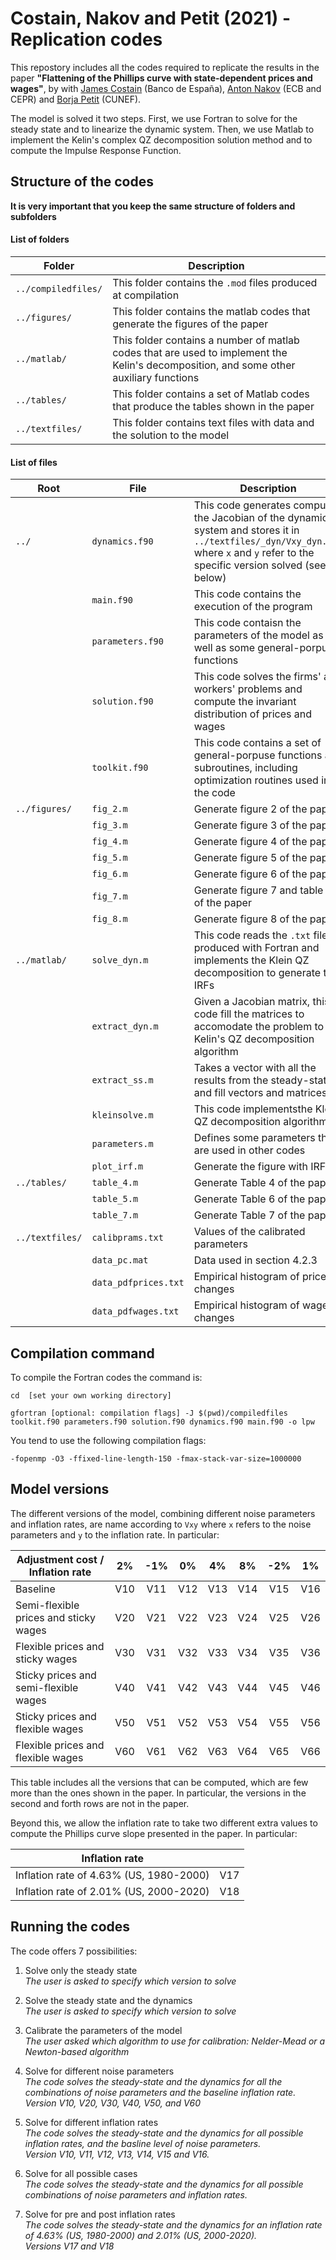 
# **Costain, Nakov and Petit (2021) - Replication codes**

This repostory includes all the codes required to replicate the results in the paper **"Flattening of the Phillips curve with state-dependent prices and wages"**, by with [James Costain](https://sites.google.com/site/jimcostain/) (Banco de España), [Anton Nakov](https://sites.google.com/site/antonnakov/) (ECB and CEPR) and [Borja Petit](https://borjapetit.github.io) (CUNEF).

The model is solved it two steps. First, we use Fortran to solve for the steady state and to linearize the dynamic system. Then, we use Matlab to implement the Kelin's complex QZ decomposition solution method and to compute the Impulse Response Function.

## Structure of the codes

**It is very important that you keep the same structure of folders and subfolders**

#### List of folders

| Folder   | Description   |
|-----|-----|
| `../compiledfiles/` | This folder contains the `.mod` files produced at compilation |
| `../figures/` | This folder contains the matlab codes that generate the figures of the paper |
| `../matlab/` | This folder contains a number of matlab codes that are used to implement the Kelin's decomposition, and some other auxiliary functions |
| `../tables/` | This folder contains a set of Matlab codes that produce the tables shown in the paper |
| `../textfiles/` | This folder contains text files with data and the solution to the model |

#### List of files

| Root  | File  | Description   |
|-----|-----|-----|
| `../` | `dynamics.f90` | This code generates computes the Jacobian of the dynamic system and stores it in `../textfiles/_dyn/Vxy_dyn.txt` where `x` and `y` refer to the specific version solved (see below)
|  | `main.f90` | This code contains the execution of the program
|  | `parameters.f90` | This code contaisn the parameters of the model as well as some general-porpuse functions
|  | `solution.f90` | This code solves the firms' and workers' problems and compute the invariant distribution of prices and wages
|  | `toolkit.f90` | This code contains a set of general-porpuse functions and subroutines, including optimization routines used in the code
| `../figures/` | `fig_2.m` | Generate figure 2 of the paper
|  | `fig_3.m` | Generate figure 3 of the paper
|  | `fig_4.m` | Generate figure 4 of the paper
|  | `fig_5.m` | Generate figure 5 of the paper
|  | `fig_6.m` | Generate figure 6 of the paper
|  | `fig_7.m` | Generate figure 7 and table 8 of the paper
|  | `fig_8.m` | Generate figure 8 of the paper
| `../matlab/` | `solve_dyn.m` | This code reads the `.txt` files produced with Fortran and implements the Klein QZ decomposition to generate the IRFs
|  | `extract_dyn.m` | Given a Jacobian matrix, this code fill the matrices to accomodate the problem to the Kelin's QZ decomposition algorithm
|  | `extract_ss.m` | Takes a vector with all the results from the steady-state and fill vectors and matrices
|  | `kleinsolve.m` | This code implementsthe Klein QZ decomposition algorithm
|  | `parameters.m` | Defines some parameters that are used in other codes
|  | `plot_irf.m` | Generate the figure with IRFs
| `../tables/` | `table_4.m` | Generate Table 4 of the paper
|  | `table_5.m` | Generate Table 6 of the paper
|  | `table_7.m` | Generate Table 7 of the paper
| `../textfiles/` | `calibprams.txt` | Values of the calibrated parameters
|  | `data_pc.mat` | Data used in section 4.2.3 |
|  | `data_pdfprices.txt` | Empirical histogram of price changes |
|  | `data_pdfwages.txt` | Empirical histogram of wage changes |



## Compilation command


To compìle the Fortran codes the command is:

```
cd  [set your own working directory]

gfortran [optional: compilation flags] -J $(pwd)/compiledfiles toolkit.f90 parameters.f90 solution.f90 dynamics.f90 main.f90 -o lpw
```

You tend to use the following compilation flags:

```
-fopenmp -O3 -ffixed-line-length-150 -fmax-stack-var-size=1000000
```

## Model versions

The different versions of the model, combining different noise parameters and inflation rates, are name according to `Vxy` where `x` refers to the noise parameters and `y` to the inflation rate. In particular:

| Adjustment cost / Inflation rate        | 2%     | -1%   | 0%    | 4%    | 8%    | -2%   | 1%    |
|-----------------------------------------|:------:|:-----:|:-----:|:-----:|:-----:|:-----:|:-----:|
| Baseline                                |   V10  |  V11  |  V12  |  V13  |  V14  |  V15  |  V16  |
| Semi-flexible prices and sticky wages   |   V20  |  V21  |  V22  |  V23  |  V24  |  V25  |  V26  |
| Flexible prices and sticky wages        |   V30  |  V31  |  V32  |  V33  |  V34  |  V35  |  V36  |
| Sticky prices and semi-flexible wages   |   V40  |  V41  |  V42  |  V43  |  V44  |  V45  |  V46  |
| Sticky prices and flexible wages        |   V50  |  V51  |  V52  |  V53  |  V54  |  V55  |  V56  |
| Flexible prices and flexible wages      |   V60  |  V61  |  V62  |  V63  |  V64  |  V65  |  V66  |

This table includes all the versions that can be computed, which are few more than the ones shown in the paper. In particular, the versions in the second and forth rows are not in the paper.

Beyond this, we allow the inflation rate to take two different extra values to compute the Phillips curve slope presented in the paper. In particular:

| Inflation rate        |       |
|-----                  |:------:|
| Inflation rate of 4.63% (US, 1980-2000)  |   V17  |
| Inflation rate of 2.01% (US, 2000-2020)  |   V18  |

## Running the codes

The code offers 7 possibilities:
1. Solve only the steady state  
_The user is asked to specify which version to solve_  

2. Solve the steady state and the dynamics  
_The user is asked to specify which version to solve_  

3. Calibrate the parameters of the model  
_The user asked which algorithm to use for calibration: Nelder-Mead or a Newton-based algorithm_  

4. Solve for different noise parameters  
_The code solves the steady-state and the dynamics for all the combinations of noise parameters and the baseline inflation rate.  
Version V10, V20, V30, V40, V50, and V60_

5. Solve for different inflation rates  
_The code solves the steady-state and the dynamics for all possible inflation rates, and the basline level of noise parameters.  
Version V10, V11, V12, V13, V14, V15 and V16._

6. Solve for all possible cases  
_The code solves the steady-state and the dynamics for all possible combinations of noise parameters and inflation rates._

7. Solve for pre and post inflation rates  
_The code solves the steady-state and the dynamics for an inflation rate of 4.63% (US, 1980-2000) and 2.01% (US, 2000-2020).  
Versions V17 and V18_


  
